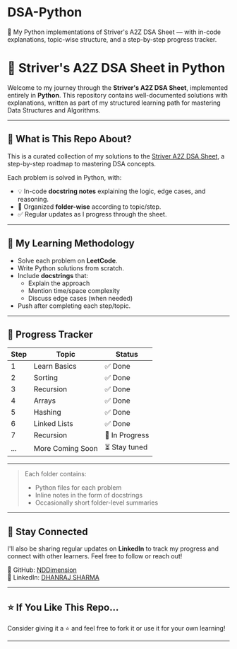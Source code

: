 # DSA-Python
🚀 My Python implementations of Striver's A2Z DSA Sheet — with in-code explanations, topic-wise structure, and a step-by-step progress tracker.

# 🧠 Striver's A2Z DSA Sheet in Python

Welcome to my journey through the **Striver's A2Z DSA Sheet**, implemented entirely in **Python**. This repository contains well-documented solutions with explanations, written as part of my structured learning path for mastering Data Structures and Algorithms.

---

## 📌 What is This Repo About?

This is a curated collection of my solutions to the [Striver A2Z DSA Sheet](https://takeuforward.org/interviews/strivers-a2z-dsa-course-sheet-structure-and-details/), a step-by-step roadmap to mastering DSA concepts.

Each problem is solved in Python, with:
- 💡 In-code **docstring notes** explaining the logic, edge cases, and reasoning.
- 📁 Organized **folder-wise** according to topic/step.
- ✅ Regular updates as I progress through the sheet.

---

## 🧠 My Learning Methodology

- Solve each problem on **LeetCode**.
- Write Python solutions from scratch.
- Include **docstrings** that:
  - Explain the approach
  - Mention time/space complexity
  - Discuss edge cases (when needed)
- Push after completing each step/topic.

---

## 🚀 Progress Tracker

| Step | Topic            | Status        |
|------|------------------|---------------|
| 1    | Learn Basics     | ✅ Done        |
| 2    | Sorting          | ✅ Done        |
| 3    | Recursion        | ✅ Done        |
| 4    | Arrays           | ✅ Done        |
| 5    | Hashing          | ✅ Done        |
| 6    | Linked Lists     | ✅ Done        |
| 7    | Recursion        | 🔄 In Progress |
| ...  | More Coming Soon | ⏳ Stay tuned  |

---


> Each folder contains:
> - Python files for each problem
> - Inline notes in the form of docstrings
> - Occasionally short folder-level summaries

---

## 📣 Stay Connected

I'll also be sharing regular updates on **LinkedIn** to track my progress and connect with other learners. Feel free to follow or reach out!

🔗 GitHub: [NDDimension](https://github.com/NDDimension)  
🔗 LinkedIn: [DHANRAJ SHARMA](https://www.linkedin.com/in/dhanraj-sharma-nddimension/)

---

## ⭐ If You Like This Repo...

Consider giving it a ⭐️ and feel free to fork it or use it for your own learning!

---




